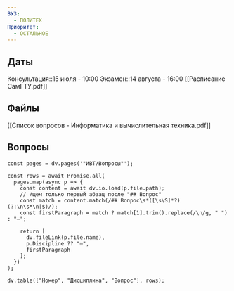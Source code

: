 ```yaml
---
ВУЗ:
  - ПОЛИТЕХ
Приоритет:
  - ОСТАЛЬНОЕ
---
```

## Даты
Консультация::15 июля - 10:00
Экзамен::14 августа - 16:00
[[Расписание СамГТУ.pdf]]
## Файлы
[[Список вопросов - Информатика и вычислительная техника.pdf]]
## Вопросы
```dataviewjs
const pages = dv.pages('"ИВТ/Вопросы"');

const rows = await Promise.all(
  pages.map(async p => {
    const content = await dv.io.load(p.file.path);
    // Ищем только первый абзац после "## Вопрос"
    const match = content.match(/## Вопрос\s*([\s\S]*?)(?:\n\s*\n|$)/);
    const firstParagraph = match ? match[1].trim().replace(/\n/g, " ") : "—";

    return [
      dv.fileLink(p.file.name),
      p.Discipline ?? "—",
      firstParagraph
    ];
  })
);

dv.table(["Номер", "Дисциплина", "Вопрос"], rows);

```